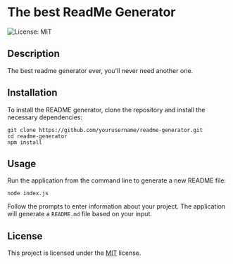 # The best ReadMe Generator

![License: MIT](https://img.shields.io/badge/License-MIT-yellow.svg)

## Description

The best readme generator ever, you'll never need another one.

## Installation

To install the README generator, clone the repository and install the necessary dependencies:

```
git clone https://github.com/yourusername/readme-generator.git
cd readme-generator
npm install
```

## Usage

Run the application from the command line to generate a new README file:

```
node index.js
```

Follow the prompts to enter information about your project. The application will generate a `README.md` file based on your input.

## License

This project is licensed under the [MIT](https://opensource.org/licenses/MIT) license.
